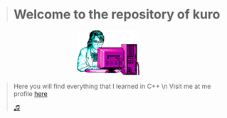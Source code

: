 ># **Welcome to the repository of kuro**
<div align ="center">
<img alt="c++" height="100" src="Imagenes/retro.png"/>
</div>

> Here you will find everything that I learned in C++ \n
> Visit me at me profile [here](https://github.com/UP210630)
>
> [♫](https://www.youtube.com/watch?v=k_TbOH8iE4U)



